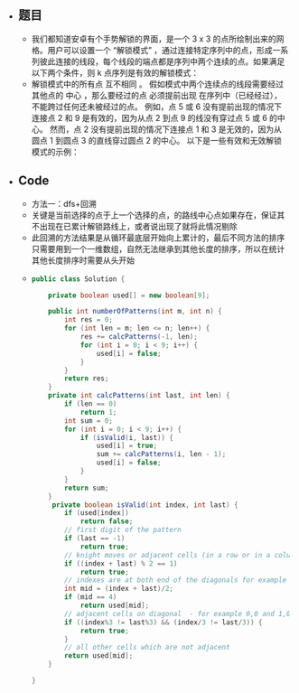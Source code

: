 - ## 题目
	- 我们都知道安卓有个手势解锁的界面，是一个 3 x 3 的点所绘制出来的网格。用户可以设置一个 “解锁模式” ，通过连接特定序列中的点，形成一系列彼此连接的线段，每个线段的端点都是序列中两个连续的点。如果满足以下两个条件，则 k 点序列是有效的解锁模式：
	- 解锁模式中的所有点 互不相同 。
	  假如模式中两个连续点的线段需要经过其他点的 中心 ，那么要经过的点 必须提前出现 在序列中（已经经过），不能跨过任何还未被经过的点。
	  例如，点 5 或 6 没有提前出现的情况下连接点 2 和 9 是有效的，因为从点 2 到点 9 的线没有穿过点 5 或 6 的中心。
	  然而，点 2 没有提前出现的情况下连接点 1 和 3 是无效的，因为从圆点 1 到圆点 3 的直线穿过圆点 2 的中心。
	  以下是一些有效和无效解锁模式的示例：
- ## Code
	- 方法一：dfs+回溯
	- 关键是当前选择的点于上一个选择的点，的路线中心点如果存在，保证其不出现在已累计解锁路线上，或者说出现了就将此情况剔除
	- 此回溯的方法结果是从循环最底层开始向上累计的，最后不同方法的排序只需要用到一个一维数组，自然无法继承到其他长度的排序，所以在统计其他长度排序时需要从头开始
	- ```java
	  public class Solution {
	  
	      private boolean used[] = new boolean[9];
	  
	      public int numberOfPatterns(int m, int n) {	        
	          int res = 0;
	          for (int len = m; len <= n; len++) {	            
	              res += calcPatterns(-1, len);
	              for (int i = 0; i < 9; i++) {	                
	                  used[i] = false;
	              }            
	          }
	          return res;
	      }
	      private int calcPatterns(int last, int len) {
	          if (len == 0)
	              return 1;    
	          int sum = 0;
	          for (int i = 0; i < 9; i++) {
	              if (isValid(i, last)) {
	                  used[i] = true;
	                  sum += calcPatterns(i, len - 1);
	                  used[i] = false;                    
	              }
	          }
	          return sum;
	      }
	       private boolean isValid(int index, int last) {
	          if (used[index])
	              return false;
	          // first digit of the pattern    
	          if (last == -1)
	              return true;
	          // knight moves or adjacent cells (in a row or in a column)	       
	          if ((index + last) % 2 == 1)
	              return true;
	          // indexes are at both end of the diagonals for example 0,0, and 8,8          
	          int mid = (index + last)/2;
	          if (mid == 4)
	              return used[mid];
	          // adjacent cells on diagonal  - for example 0,0 and 1,0 or 2,0 and //1,1
	          if ((index%3 != last%3) && (index/3 != last/3)) {
	              return true;
	          }
	          // all other cells which are not adjacent
	          return used[mid];
	      }
	  
	  }
	  
	  ```